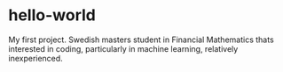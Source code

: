 # hello-world
My first project.
Swedish masters student in Financial Mathematics thats interested in coding, particularly in machine learning, relatively inexperienced.  
